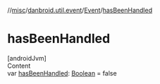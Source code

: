 //[misc](../../../index.md)/[danbroid.util.event](../index.md)/[Event](index.md)/[hasBeenHandled](has-been-handled.md)



# hasBeenHandled  
[androidJvm]  
Content  
var [hasBeenHandled](has-been-handled.md): [Boolean](https://kotlinlang.org/api/latest/jvm/stdlib/kotlin/-boolean/index.html) = false  



